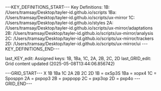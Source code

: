 ---KEY_DEFINITIONS_START---
Key Definitions:
1B: /Users/tramsay/Desktop/tayler-id.github.io/scripts
1Ba: /Users/tramsay/Desktop/tayler-id.github.io/scripts/ux-mirror
1C: /Users/tramsay/Desktop/tayler-id.github.io/styles
2A: /Users/tramsay/Desktop/tayler-id.github.io/scripts/ux-mirror/adaptations
2B: /Users/tramsay/Desktop/tayler-id.github.io/scripts/ux-mirror/analysis
2C: /Users/tramsay/Desktop/tayler-id.github.io/scripts/ux-mirror/trackers
2D: /Users/tramsay/Desktop/tayler-id.github.io/scripts/ux-mirror/ui
---KEY_DEFINITIONS_END---

last_KEY_edit: Assigned keys: 1B, 1Ba, 1C, 2A, 2B, 2C, 2D
last_GRID_edit: Grid content updated (2025-05-08T13:44:06.856742)

---GRID_START---
X 1B 1Ba 1C 2A 2B 2C 2D
1B = oxSp3S
1Ba = xopx4
1C = Sposppn
2A = pxpop3
2B = pxppopp
2C = pxp3op
2D = pxp4o
---GRID_END---
